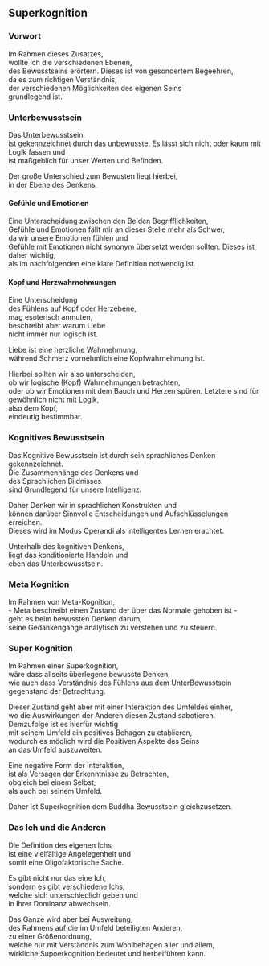 ## Superkognition

### Vorwort

Im Rahmen dieses Zusatzes,  
wollte ich die verschiedenen Ebenen,   
des Bewusstseins erörtern.
Dieses ist von gesondertem Begeehren,  
da es zum richtigen Verständnis,  
der verschiedenen Möglichkeiten des eigenen Seins  
grundlegend ist.

### Unterbewusstsein  

Das Unterbewusstsein,  
ist gekennzeichnet durch das unbewusste.
Es lässt sich nicht oder kaum mit Logik fassen und  
ist maßgeblich für unser Werten und Befinden.

Der große Unterschied zum Bewusten liegt hierbei,  
in der Ebene des Denkens.

#### Gefühle und Emotionen

Eine Unterscheidung zwischen den Beiden Begrifflichkeiten,  
Gefühle und Emotionen fällt mir an dieser Stelle mehr als Schwer,  
da wir unsere Emotionen fühlen und  
Gefühle mit Emotionen nicht synonym übersetzt werden sollten.
Dieses ist daher wichtig,  
als im nachfolgenden eine klare Definition notwendig ist.

#### Kopf und Herzwahrnehmungen

Eine Unterscheidung  
des Fühlens auf Kopf oder Herzebene,   
mag esoterisch anmuten,  
beschreibt aber warum Liebe  
nicht immer nur logisch ist.

Liebe ist eine herzliche Wahrnehmung,  
während Schmerz vornehmlich eine Kopfwahrnehmung ist.

Hierbei sollten wir also unterscheiden,  
ob wir logische (Kopf) Wahrnehmungen betrachten,  
oder ob wir Emotionen mit dem Bauch und Herzen spüren.
Letztere sind für gewöhnlich nicht mit Logik,  
also dem Kopf,  
eindeutig bestimmbar.

### Kognitives Bewusstsein

Das Kognitive Bewusstsein ist durch sein sprachliches Denken gekennzeichnet.  
Die Zusammenhänge des Denkens und  
des Sprachlichen Bildnisses  
sind Grundlegend für unsere Intelligenz.  

Daher Denken wir in sprachlichen Konstrukten und  
können darüber Sinnvolle Entscheidungen und Aufschlüsselungen  
erreichen.  
Dieses wird im Modus Operandi als intelligentes Lernen erachtet.  

Unterhalb des kognitiven Denkens,  
liegt das konditionierte Handeln und  
eben das Unterbewusstsein.

### Meta Kognition

Im Rahmen von Meta-Kognition,  
\- Meta beschreibt einen Zustand der über das Normale gehoben ist -  
geht es beim bewussten Denken darum,  
seine Gedankengänge analytisch zu verstehen und zu steuern.

### Super Kognition

Im Rahmen einer Superkognition,  
wäre dass allseits überlegene bewusste Denken,  
wie auch dass Verständnis des Fühlens aus dem UnterBewusstsein  
gegenstand der Betrachtung.

Dieser Zustand geht aber mit einer Interaktion des Umfeldes einher,  
wo die Auswirkungen der Anderen diesen Zustand sabotieren.  
Demzufolge ist es hierfür wichtig  
mit seinem Umfeld ein positives Behagen zu etablieren,  
wodurch es möglich wird die Positiven Aspekte des Seins  
an das Umfeld auszuweiten.  

Eine negative Form der Interaktion,  
ist als Versagen der Erkenntnisse zu Betrachten,  
obgleich bei einem Selbst,  
als auch bei seinem Umfeld.

Daher ist Superkognition dem Buddha Bewusstsein gleichzusetzen.

### Das Ich und die Anderen

Die Definition des eigenen Ichs,  
ist eine vielfältige Angelegenheit und  
somit eine Oligofaktorische Sache. 

Es gibt nicht nur das eine Ich,  
sondern es gibt verschiedene Ichs,  
welche sich unterschiedlich geben und  
in Ihrer Dominanz abwechseln.

Das Ganze wird aber bei Ausweitung,  
des Rahmens auf die im Umfeld beteiligten Anderen,  
zu einer Größenordnung,  
welche nur mit Verständnis zum Wohlbehagen aller und allem,  
wirkliche Supoerkognition bedeutet und herbeiführen kann.